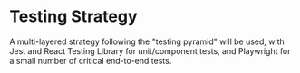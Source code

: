 # Testing Strategy

A multi-layered strategy following the "testing pyramid" will be used, with Jest and React Testing Library for unit/component tests, and Playwright for a small number of critical end-to-end tests.